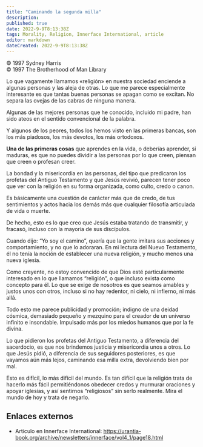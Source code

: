 ```yaml
---
title: "Caminando la segunda milla"
description: 
published: true
date: 2022-9-9T8:13:38Z
tags: Morality, Religion, Innerface International, article
editor: markdown
dateCreated: 2022-9-9T8:13:38Z
---
```


<p class="v-card v-sheet theme--light grey lighten-3 px-2">© 1997 Sydney Harris<br>© 1997 The Brotherhood of Man Library</p>

Lo que vagamente llamamos «religión» en nuestra sociedad enciende a algunas personas y las aleja de otras. Lo que me parece especialmente interesante es que tantas buenas personas se apagan como se excitan. No separa las ovejas de las cabras de ninguna manera.

Algunas de las mejores personas que he conocido, incluido mi padre, han sido ateos en el sentido convencional de la palabra.

Y algunos de los peores, todos los hemos visto en las primeras bancas, son los más piadosos, los más devotos, los más ortodoxos.

**Una de las primeras cosas** que aprendes en la vida, o deberías aprender, si maduras, es que no puedes dividir a las personas por lo que creen, piensan que creen o profesan creer.

La bondad y la misericordia en las personas, del tipo que predicaron los profetas del Antiguo Testamento y que Jesús revivió, parecen tener poco que ver con la religión en su forma organizada, como culto, credo o canon.

Es básicamente una cuestión de carácter más que de credo, de tus sentimientos y actos hacia los demás más que cualquier filosofía articulada de vida o muerte.

De hecho, esto es lo que creo que Jesús estaba tratando de transmitir, y fracasó, incluso con la mayoría de sus discípulos.

Cuando dijo: “Yo soy el camino”, quería que la gente imitara sus acciones y comportamiento, y no que lo adoraran. En mi lectura del Nuevo Testamento, él no tenía la noción de establecer una nueva religión, y mucho menos una nueva iglesia.

Como creyente, no estoy convencido de que Dios esté particularmente interesado en lo que llamamos “religión”, o que incluso exista como concepto para él. Lo que se exige de nosotros es que seamos amables y justos unos con otros, incluso si no hay redentor, ni cielo, ni infierno, ni más allá.

Todo esto me parece publicidad y promoción; indigno de una deidad cósmica, demasiado pequeño y mezquino para el creador de un universo infinito e insondable. Impulsado más por los miedos humanos que por la fe divina.

Lo que pidieron los profetas del Antiguo Testamento, a diferencia del sacerdocio, es que nos brindemos justicia y misericordia unos a otros. Lo que Jesús pidió, a diferencia de sus seguidores posteriores, es que vayamos aún más lejos, caminando esa milla extra, devolviendo bien por mal.

Esto es difícil, lo más difícil del mundo. Es tan difícil que la religión trata de hacerlo más fácil permitiéndonos obedecer credos y murmurar oraciones y apoyar iglesias, y así sentirnos “religiosos” sin serlo realmente. Mira el mundo de hoy y trata de negarlo.

## Enlaces externos

- Artículo en Innerface International: https://urantia-book.org/archive/newsletters/innerface/vol4_1/page18.html



